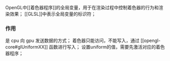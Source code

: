 OpenGL中[[着色器程序]]的全局变量，用于在渲染过程中控制着色器的行为和渲染效果；
[[GLSL]]中表示全局变量的标识符；

### 作用
是 cpu 向 gpu 发送数据的方式；
着色器只能访问，不能写入，通过 [[opengl-core#glUniformXX]] 函数进行写入；
设置uniform的值，需要先激活对应的着色器程序；

